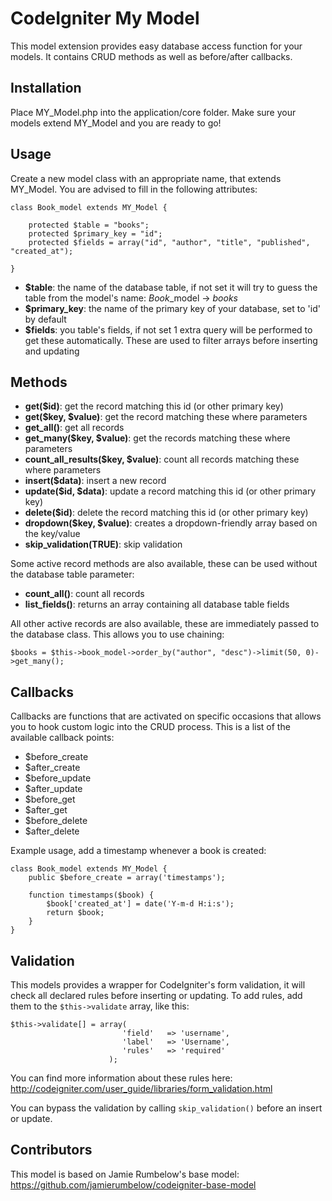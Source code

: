 CodeIgniter My Model
====================

This model extension provides easy database access function for your models. It contains CRUD methods as well as before/after callbacks.

Installation
------------

Place MY_Model.php into the application/core folder. Make sure your models extend MY_Model and you are ready to go!

Usage
-----

Create a new model class with an appropriate name, that extends MY_Model. You are advised to fill in the following attributes:

	class Book_model extends MY_Model {
	
		protected $table = "books";
		protected $primary_key = "id";
		protected $fields = array("id", "author", "title", "published", "created_at");
	
	}
	
 - **$table**: the name of the database table, if not set it will try to guess the table from the model's name: *Book*_model -> *books*
 - **$primary_key**: the name of the primary key of your database, set to 'id' by default
 - **$fields**: you table's fields, if not set 1 extra query will be performed to get these automatically. These are used to filter arrays before inserting and updating
 
Methods
-------

 - **get($id)**: get the record matching this id (or other primary key)
 - **get($key, $value)**: get the record matching these where parameters
 - **get_all()**: get all records
 - **get_many($key, $value)**: get the records matching these where parameters
 - **count\_all\_results($key, $value)**: count all records matching these where parameters
 - **insert($data)**: insert a new record
 - **update($id, $data)**: update a record matching this id (or other primary key)
 - **delete($id)**: delete the record matching this id (or other primary key)
 - **dropdown($key, $value)**: creates a dropdown-friendly array based on the key/value
 - **skip_validation(TRUE)**: skip validation

Some active record methods are also available, these can be used without the database table parameter:

 - **count_all()**: count all records
 - **list_fields()**: returns an array containing all database table fields
 
All other active records are also available, these are immediately passed to the database class. This allows you to use chaining:

	$books = $this->book_model->order_by("author", "desc")->limit(50, 0)->get_many();

Callbacks
---------

Callbacks are functions that are activated on specific occasions that allows you to hook custom logic into the CRUD process. This is a list of the available callback points:

 - $before_create
 - $after_create
 - $before_update
 - $after_update
 - $before_get
 - $after_get
 - $before_delete
 - $after_delete
 
 Example usage, add a timestamp whenever a book is created:
 
	class Book_model extends MY_Model {
		public $before_create = array('timestamps');

		function timestamps($book) {
			$book['created_at'] = date('Y-m-d H:i:s');
			return $book;
		}
	}
	
Validation
----------

This models provides a wrapper for CodeIgniter's form validation, it will check all declared rules before inserting or updating. To add rules, add them to the `$this->validate` array, like this:

	$this->validate[] = array(
							 'field'   => 'username',
							 'label'   => 'Username',
							 'rules'   => 'required'
						  );
						  
You can find more information about these rules here: http://codeigniter.com/user_guide/libraries/form_validation.html

You can bypass the validation by calling `skip_validation()` before an insert or update.

Contributors
------------

This model is based on Jamie Rumbelow's base model: https://github.com/jamierumbelow/codeigniter-base-model